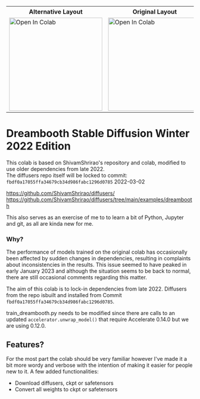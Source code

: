 <table style="width:100%" text-align:center >
  <tr>
    <th>Alternative Layout</th>
    <th>Original Layout</th>
  </tr>
  <tr>
    <td><a target="_blank" href="https://colab.research.google.com/github/yushan777/dbsd-dec-2022/blob/main/dbsd_dec_2022.ipynb">
  <img src="https://colab.research.google.com/assets/colab-badge.svg" alt="Open In Colab" width="250"/><br>
</a></td>
    <td><a target="_blank" href="https://colab.research.google.com/github/yushan777/dbsd-dec-2022/blob/main/dbsd-dec-2022-original.ipynb">
  <img src="https://colab.research.google.com/assets/colab-badge.svg" alt="Open In Colab" width="250"/> 
</a></td>

  </tr>

</table>

# Dreambooth Stable Diffusion Winter 2022 Edition
This colab is based on ShivamShrirao's repository and colab, modified to use older dependencies from late 2022.  
The diffusers repo itself will be locked to commit: `fbdf0a17055ffa34679cb34d986fabc1296d0785` 2022-03-02

https://github.com/ShivamShrirao/diffusers/ \
https://github.com/ShivamShrirao/diffusers/tree/main/examples/dreambooth

This also serves as an exercise of me to to learn a bit of Python, Jupyter and git, as all are kinda new for me. 

### Why? 
The performance of models trained on the original colab has occasionally been affected by sudden changes in dependencies, resulting in complaints about inconsistencies in the results. This issue seemed to have peaked in early January 2023 and although the situation seems to be back to normal, there are still occasional comments regarding this matter.

The aim of this colab is to lock-in dependencies from late 2022. Diffusers from the repo isbuilt and installed from Commit `fbdf0a17055ffa34679cb34d986fabc1296d0785`. 

train_dreambooth.py needs to be modified since there are calls to an updated `accelerator.unwrap_model()` that require Accelerate 0.14.0 but we are using 0.12.0.  

## Features?
For the most part the colab should be very familiar however I've made it a bit more wordy and verbose with the intention of making it easier for people new to it. A few added functionalities:

* Download diffusers, ckpt or safetensors
* Convert all weights to ckpt or safetensors
